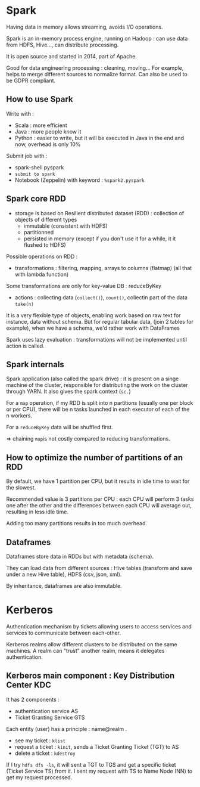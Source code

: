 # Spark

Having data in memory allows streaming, avoids I/O operations.

Spark is an in-memory process engine, running on Hadoop : can use data from HDFS, Hive..., can distribute processing.

It is open source and started in 2014, part of Apache.

Good for data engineering processing : cleaning, moving... For example, helps to merge different sources to normalize format.
Can also be used to be GDPR compliant.

## How to use Spark
Write with :
- Scala : more efficient
- Java : more people know it
- Python : easier to write, but it will be executed in Java in the end and now, overhead is only 10%

Submit job with :
- spark-shell pyspark
- `submit to spark`
- Notebook (Zeppelin) with keyword : `%spark2.pyspark`

## Spark core RDD
- storage is based on Resilient distributed dataset (RDD) : collection of objects of different types
  - immutable (consistent with HDFS)
  - partitionned
  - persisted in memory (except if you don't use it for a while, it it flushed to HDFS)

Possible operations on RDD :
  - transformations : filtering, mapping, arrays to columns (flatmap) (all that with lambda function)
  
  Some transformations are only for key-value DB : reduceByKey
  
  - actions : collecting data (`collect()`), `count()`, collectin part of the data `take(n)`

It is a very flexible type of objects, enabling work based on raw text for instance, data without schema. But for regular tabular data, (join 2 tables for example), when we have a schema, we'd rather work with DataFrames

Spark uses lazy evaluation : transformations will not be implemented until action is called.

## Spark internals

Spark application (also called the spark drive) : it is present on a singe machine of the cluster, responsible for distributing the work on the cluster through YARN. It also gives the spark context (`sc.`)

For a `map` operation, if my RDD is split into n partitions (usually one per block or per CPU), there will be n tasks launched in each executor of each of the n workers.

For a `reduceByKey` data will be shuffled first.

=> chaining `map`is not costly compared to reducing transformations.

## How to optimize the number of partitions of an RDD

By default, we have 1 partition per CPU, but it results in idle time to wait for the slowest.

Recommended value is 3 partitions per CPU : each CPU will perform 3 tasks one after the other and the differences between each CPU will average out, resulting in less idle time.

Adding too many partitions results in too much overhead.

## Dataframes

Dataframes store data in RDDs but with metadata (schema).

They can load data from different sources : Hive tables (transform and save under a new Hive table), HDFS (csv, json, xml).

By inheritance, dataframes are also immutable.

# Kerberos

Authentication mechanism by tickets allowing users to access services and services to communicate between each-other.

Kerberos realms allow different clusters to be distributed on the same machines. A realm can "trust" another realm, means it delegates authentication.

## Kerberos main component : Key Distribution Center KDC

It has 2 components :
- authentication service AS
- Ticket Granting Service GTS

Each entity (user) has a principle : name@realm .

- see my ticket : `klist`
- request a ticket : `kinit`, sends a Ticket Granting Ticket (TGT) to AS
- delete a ticket : `kdestroy`

If I try `hdfs dfs -ls`, it will sent a TGT to TGS and get a specific ticket (Ticket Service TS) from it. I sent my request with TS to Name Node (NN) to get my request processed.
